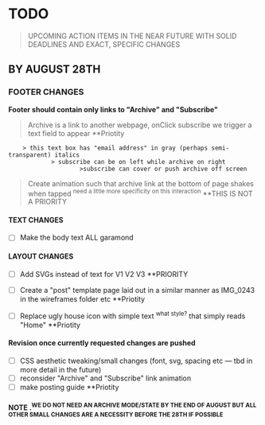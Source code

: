 # TODO
> UPCOMING ACTION ITEMS IN THE NEAR FUTURE 
> WITH SOLID DEADLINES
> AND EXACT, SPECIFIC CHANGES

## BY AUGUST 28TH
### FOOTER CHANGES
**Footer should contain only links to "Archive" and "Subscribe"**
> Archive is a link to another webpage, 
> onClick subscribe we trigger a text field to appear **Priotity

        > this text box has "email address" in gray (perhaps semi-transparent) italics
                > subscribe can be on left while archive on right
                        >subscribe can cover or push archive off screen
                        
> Create animation such that archive link at the bottom of page shakes when tapped <sup>need a little more specificity on this interaction</sup> **THIS IS NOT A PRIORITY        

#### TEXT CHANGES
- [ ] Make the body text ALL garamond


#### LAYOUT CHANGES
- [ ] Add SVGs instead of text for V1 V2 V3 **PRIORITY 

- [ ] Create a "post" template page laid out in a similar manner as IMG_0243 in the wireframes folder etc **Priotity

- [ ] Replace ugly house icon with simple text <sup>what style?</sup> that simply reads "Home" **Priotity

#### Revision once currently requested changes are pushed  
- [ ] CSS aesthetic tweaking/small changes (font, svg, spacing etc — tbd in more detail in the future)
- [ ] reconsider "Archive" and "Subscribe" link animation
- [ ] make posting guide    **Priotity
    
 #### NOTE .<sup>WE DO NOT NEED AN ARCHIVE MODE/STATE BY THE END OF AUGUST BUT ALL OTHER SMALL CHANGES ARE A NECESSITY BEFORE THE 28TH IF POSSIBLE</sup>
